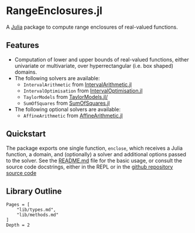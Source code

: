 # RangeEnclosures.jl

A [Julia](http://julialang.org) package to compute range enclosures of
real-valued functions.

## Features

- Computation of lower and upper bounds of real-valued functions, either
  univariate or multivariate, over hyperrectangular (i.e. box shaped) domains. 
- The following solvers are available:
  - `IntervalArithmetic` from [IntervalArithmetic.jl](https://github.com/JuliaIntervals/IntervalArithmetic.jl/)
  - `IntervalOptimisation` from [IntervalOptimisation.jl](https://github.com/JuliaIntervals/IntervalOptimisation.jl)
  - `TaylorModels` from [TaylorModels.jl/](https://github.com/JuliaIntervals/TaylorModels.jl/)
  - `SumOfSquares` from [SumOfSquares.jl](https://github.com/JuliaOpt/SumOfSquares.jl)
- The following optional solvers are available:
  - `AffineArithmetic` from [AffineArithmetic.jl](https://github.com/JuliaIntervals/AffineArithmetic.jl)

## Quickstart

The package exports one single function, `enclose`, which receives a Julia function,
a domain, and (optionally) a solver and additional options passed to the solver.
See the [README.md](https://github.com/JuliaReach/RangeEnclosures.jl/blob/master/README.md#quickstart)
file for the basic usage, or consult the source code docstrings, either in the REPL or in the
[github repository source code](https://github.com/JuliaReach/RangeEnclosures.jl/tree/master/src)

## Library Outline

```@contents
Pages = [
    "lib/types.md",
    "lib/methods.md"
]
Depth = 2
```
